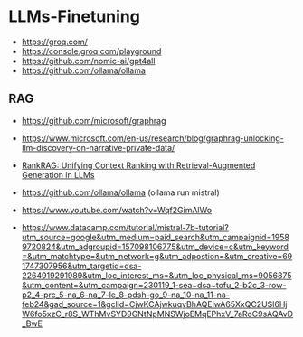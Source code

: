 # LLMs-Finetuning

- https://groq.com/
- https://console.groq.com/playground
- https://github.com/nomic-ai/gpt4all
- https://github.com/ollama/ollama

## RAG
- https://github.com/microsoft/graphrag
- https://www.microsoft.com/en-us/research/blog/graphrag-unlocking-llm-discovery-on-narrative-private-data/
- [RankRAG: Unifying Context Ranking with
Retrieval-Augmented Generation in LLMs](https://arxiv.org/pdf/2407.02485)
 
- https://github.com/ollama/ollama  (ollama run mistral)
- https://www.youtube.com/watch?v=Wqf2GimAlWo
- https://www.datacamp.com/tutorial/mistral-7b-tutorial?utm_source=google&utm_medium=paid_search&utm_campaignid=19589720824&utm_adgroupid=157098106775&utm_device=c&utm_keyword=&utm_matchtype=&utm_network=g&utm_adpostion=&utm_creative=691747307956&utm_targetid=dsa-2264919291989&utm_loc_interest_ms=&utm_loc_physical_ms=9056875&utm_content=&utm_campaign=230119_1-sea~dsa~tofu_2-b2c_3-row-p2_4-prc_5-na_6-na_7-le_8-pdsh-go_9-na_10-na_11-na-feb24&gad_source=1&gclid=CjwKCAjwkuqvBhAQEiwA65XxQC2USl6HjW6fo5xzC_r8S_WThMvSYD9GNtNpMNSWjoEMqEPhxV_7aRoC9sAQAvD_BwE
